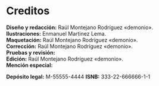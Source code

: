 <main class="center-xy marco-l">

Creditos
========

**Diseño y redacción:** Raúl Montejano Rodríguez «demonio».  
**Ilustraciones:** Enmanuel Martinez Lema.  
**Maquetación:** Raúl Montejano Rodríguez «demonio».  
**Corrección:** Raúl Montejano Rodríguez «demonio».  
**Pruebas y revisión:**   
**Edición:** Raúl Montejano Rodríguez «demonio».  
**Mención especial:** 

</main>

**Depósito legal:** M-55555-4444
**ISNB:** 333-22-666666-1-1